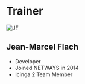 <!SLIDE noprint smbullets>

# Trainer
<img id="staff" src="/image/global/_images/netways/staff/JF.jpg" alt="JF">

## Jean-Marcel Flach

* Developer
* Joined NETWAYS in 2014
* Icinga 2 Team Member

